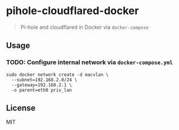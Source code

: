 # pihole-cloudflared-docker

> Pi-hole and cloudflared in Docker via `docker-compose`

## Usage

### TODO: Configure internal network via `docker-compose.yml`

```shell
sudo docker network create -d macvlan \
  --subnet=192.168.2.0/24 \
  --gateway=192.168.2.1 \
  -o parent=eth0 priv_lan
```

## License

MIT
